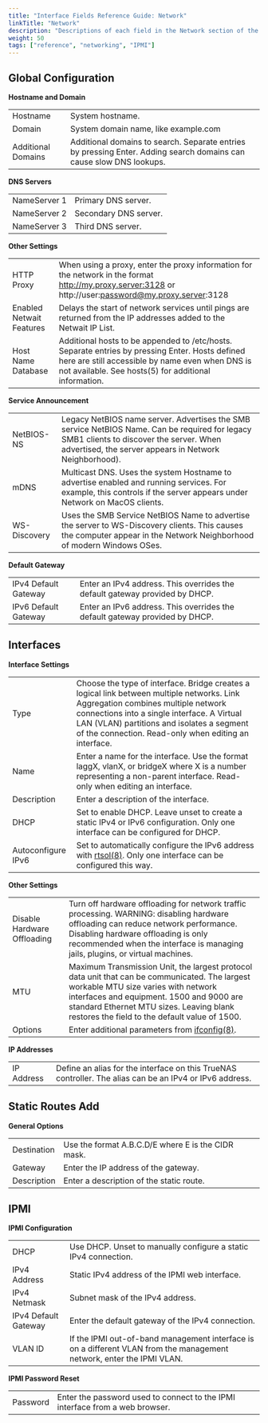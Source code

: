```yaml
---
title: "Interface Fields Reference Guide: Network"
linkTitle: "Network"
description: "Descriptions of each field in the Network section of the TrueNAS web interface."
weight: 50
tags: ["reference", "networking", "IPMI"]
---
```


## Global Configuration

**Hostname and Domain**

| | |
|-|-|
| Hostname | System hostname. |
| Domain | System domain name, like example.com |
| Additional Domains | Additional domains to search. Separate entries by pressing Enter. Adding search domains can cause slow DNS lookups. |

**DNS Servers**

| | |
|-|-|
| NameServer 1 | Primary DNS server. |
| NameServer 2 | Secondary DNS server. |
| NameServer 3 | Third DNS server. |

**Other Settings**

| | |
|-|-|
| HTTP Proxy | When using a proxy, enter the proxy information for the network in the format http://my.proxy.server:3128 or http://user:password@my.proxy.server:3128 |
| Enabled Netwait Features | Delays the start of network services until pings are returned from the IP addresses added to the Netwait IP List. |
| Host Name Database | Additional hosts to be appended to /etc/hosts. Separate entries by pressing Enter. Hosts defined here are still accessible by name even when DNS is not available. See hosts(5) for additional information. |
**Service Announcement**

| | |
|-|-|
| NetBIOS-NS | Legacy NetBIOS name server. Advertises the SMB service NetBIOS Name. Can be required for legacy SMB1 clients to discover the server. When advertised, the server appears in Network Neighborhood). |
| mDNS | Multicast DNS. Uses the system Hostname to advertise enabled and running services. For example, this controls if the server appears under Network on MacOS clients. |
| WS-Discovery | Uses the SMB Service NetBIOS Name to advertise the server to WS-Discovery clients. This causes the computer appear in the Network Neighborhood of modern Windows OSes. |
**Default Gateway**

| | |
|-|-|
| IPv4 Default Gateway | Enter an IPv4 address. This overrides the default gateway provided by DHCP. |
| IPv6 Default Gateway | Enter an IPv6 address. This overrides the default gateway provided by DHCP. |


## Interfaces

**Interface Settings**

| | |
|-|-|
| Type | Choose the type of interface. Bridge creates a logical link between multiple networks. Link Aggregation combines multiple network connections into a single interface. A Virtual LAN (VLAN) partitions and isolates a segment of the connection. Read-only when editing an interface. |
| Name | Enter a name for the interface. Use the format laggX, vlanX, or bridgeX where X is a number representing a non-parent interface. Read-only when editing an interface. |
| Description | Enter a description of the interface. |
| DHCP | Set to enable DHCP. Leave unset to create a static IPv4 or IPv6 configuration. Only one interface can be configured for DHCP. |
| Autoconfigure IPv6 | Set to automatically configure the IPv6 address with [rtsol(8)](https://www.freebsd.org/cgi/man.cgi?query=rtsol). Only one interface can be configured this way. |

**Other Settings**

| | |
|-|-|
| Disable Hardware Offloading | Turn off hardware offloading for network traffic processing. WARNING: disabling hardware offloading can reduce network performance. Disabling hardware offloading is only recommended when the interface is managing jails, plugins, or virtual machines. |
| MTU | Maximum Transmission Unit, the largest protocol data unit that can be communicated. The largest workable MTU size varies with network interfaces and equipment. 1500 and 9000 are standard Ethernet MTU sizes. Leaving blank restores the field to the default value of 1500. |
| Options | Enter additional parameters from [ifconfig(8)](https://www.freebsd.org/cgi/man.cgi?query=ifconfig). |

**IP Addresses**

| | |
|-|-|
| IP Address | Define an alias for the interface on this TrueNAS controller. The alias can be an IPv4 or IPv6 address. |


## Static Routes Add

**General Options**

| | |
|-|-|
| Destination | Use the format A.B.C.D/E where E is the CIDR mask. |
| Gateway | Enter the IP address of the gateway. |
| Description | Enter a description of the static route. |

## IPMI

**IPMI Configuration**

| | |
|-|-|
| DHCP | Use DHCP. Unset to manually configure a static IPv4 connection. |
| IPv4 Address | Static IPv4 address of the IPMI web interface. |
| IPv4 Netmask | Subnet mask of the IPv4 address. |
| IPv4 Default Gateway | Enter the default gateway of the IPv4 connection. |
| VLAN ID | If the IPMI out-of-band management interface is on a different VLAN from the management network, enter the IPMI VLAN. |


**IPMI Password Reset**

| | |
|-|-|
| Password | Enter the password used to connect to the IPMI interface from a web browser. |


